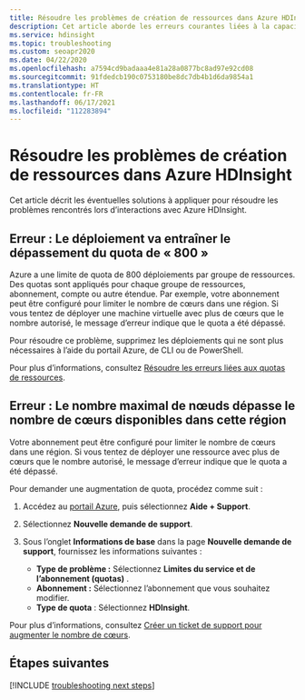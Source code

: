 ```yaml
---
title: Résoudre les problèmes de création de ressources dans Azure HDInsight
description: Cet article aborde les erreurs courantes liées à la capacité, ainsi que les techniques d’atténuation adaptées.
ms.service: hdinsight
ms.topic: troubleshooting
ms.custom: seoapr2020
ms.date: 04/22/2020
ms.openlocfilehash: a7594cd9badaaa4e81a28a0877bc8ad97e92cd08
ms.sourcegitcommit: 91fdedcb190c0753180be8dc7db4b1d6da9854a1
ms.translationtype: HT
ms.contentlocale: fr-FR
ms.lasthandoff: 06/17/2021
ms.locfileid: "112283894"
---
```

# <a name="troubleshoot-resource-creation-failures-in-azure-hdinsight"></a>Résoudre les problèmes de création de ressources dans Azure HDInsight

Cet article décrit les éventuelles solutions à appliquer pour résoudre les problèmes rencontrés lors d’interactions avec Azure HDInsight.

## <a name="error-the-deployment-would-exceed-the-quota-of-800"></a>Erreur : Le déploiement va entraîner le dépassement du quota de « 800 »

Azure a une limite de quota de 800 déploiements par groupe de ressources. Des quotas sont appliqués pour chaque groupe de ressources, abonnement, compte ou autre étendue. Par exemple, votre abonnement peut être configuré pour limiter le nombre de cœurs dans une région. Si vous tentez de déployer une machine virtuelle avec plus de cœurs que le nombre autorisé, le message d’erreur indique que le quota a été dépassé.

Pour résoudre ce problème, supprimez les déploiements qui ne sont plus nécessaires à l’aide du portail Azure, de CLI ou de PowerShell.

Pour plus d’informations, consultez [Résoudre les erreurs liées aux quotas de ressources](../azure-resource-manager/templates/error-resource-quota.md).

## <a name="error-the-maximum-node-exceeded-the-available-cores-in-this-region"></a>Erreur : Le nombre maximal de nœuds dépasse le nombre de cœurs disponibles dans cette région

Votre abonnement peut être configuré pour limiter le nombre de cœurs dans une région. Si vous tentez de déployer une ressource avec plus de cœurs que le nombre autorisé, le message d’erreur indique que le quota a été dépassé.

Pour demander une augmentation de quota, procédez comme suit :

1. Accédez au [portail Azure](https://portal.azure.com), puis sélectionnez **Aide + Support**.

1. Sélectionnez **Nouvelle demande de support**.

1. Sous l’onglet **Informations de base** dans la page **Nouvelle demande de support**, fournissez les informations suivantes :

   * **Type de problème :** Sélectionnez **Limites du service et de l’abonnement (quotas)** .
   * **Abonnement :** Sélectionnez l’abonnement que vous souhaitez modifier.
   * **Type de quota** : Sélectionnez **HDInsight**.

Pour plus d’informations, consultez [Créer un ticket de support pour augmenter le nombre de cœurs](hdinsight-capacity-planning.md#quotas).

## <a name="next-steps"></a>Étapes suivantes

[!INCLUDE [troubleshooting next steps](includes/hdinsight-troubleshooting-next-steps.md)]